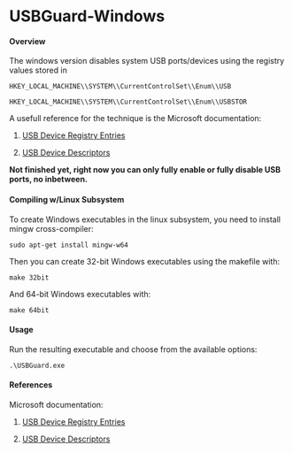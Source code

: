 # USBGuard-Windows

#### Overview

The windows version disables system USB ports/devices using the registry values stored in 

```
HKEY_LOCAL_MACHINE\\SYSTEM\\CurrentControlSet\\Enum\\USB

HKEY_LOCAL_MACHINE\\SYSTEM\\CurrentControlSet\\Enum\\USBSTOR

```

A usefull reference for the technique is the Microsoft documentation:

1. [USB Device Registry Entries](https://msdn.microsoft.com/en-us/library/windows/hardware/jj649944(v=vs.85).aspx)

2. [USB Device Descriptors](https://msdn.microsoft.com/en-us/library/windows/hardware/ff539283(v=vs.85).aspx)

<b> Not finished yet, right now you can only fully enable or fully disable USB ports, no inbetween. </b>


#### Compiling w/Linux Subsystem

To create Windows executables in the linux subsystem, you need to install mingw cross-compiler:

```
sudo apt-get install mingw-w64
```

Then you can create 32-bit Windows executables using the makefile with:

```
make 32bit
```

And 64-bit Windows executables with:

```
make 64bit
```

#### Usage

Run the resulting executable and choose from the available options:

```
.\USBGuard.exe
```

#### References

Microsoft documentation:

1. [USB Device Registry Entries](https://msdn.microsoft.com/en-us/library/windows/hardware/jj649944(v=vs.85).aspx)

2. [USB Device Descriptors](https://msdn.microsoft.com/en-us/library/windows/hardware/ff539283(v=vs.85).aspx)